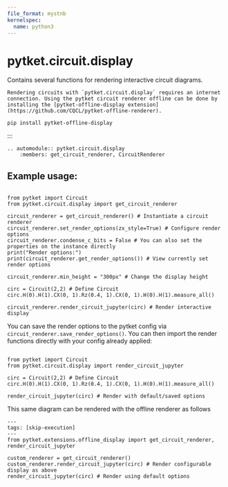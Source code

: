 ```yaml
---
file_format: mystnb
kernelspec:
  name: python3
---
```

# pytket.circuit.display

Contains several functions for rendering interactive circuit diagrams.

```{note}
Rendering circuits with `pytket.circuit.display` requires an internet connection. Using the pytket circuit renderer offline can be done by installing the [pytket-offline-display extension](https://github.com/CQCL/pytket-offline-renderer).
```

```
pip install pytket-offline-display
```
:::

```{eval-rst}
.. automodule:: pytket.circuit.display
    :members: get_circuit_renderer, CircuitRenderer
```

## Example usage:

```{code-cell} ipython3

from pytket import Circuit
from pytket.circuit.display import get_circuit_renderer

circuit_renderer = get_circuit_renderer() # Instantiate a circuit renderer
circuit_renderer.set_render_options(zx_style=True) # Configure render options
circuit_renderer.condense_c_bits = False # You can also set the properties on the instance directly
print("Render options:")
print(circuit_renderer.get_render_options()) # View currently set render options

circuit_renderer.min_height = "300px" # Change the display height

circ = Circuit(2,2) # Define Circuit
circ.H(0).H(1).CX(0, 1).Rz(0.4, 1).CX(0, 1).H(0).H(1).measure_all()

circuit_renderer.render_circuit_jupyter(circ) # Render interactive display
```

You can save the render options to the pytket config via `circuit_renderer.save_render_options()`.
You can then import the render functions directly with your config already applied:

```{code-cell} ipython3

from pytket import Circuit
from pytket.circuit.display import render_circuit_jupyter

circ = Circuit(2,2) # Define Circuit
circ.H(0).H(1).CX(0, 1).Rz(0.4, 1).CX(0, 1).H(0).H(1).measure_all()

render_circuit_jupyter(circ) # Render with default/saved options
```

This same diagram can be rendered with the offline renderer as follows

```{code-cell} ipython3
---
tags: [skip-execution]
---
from pytket.extensions.offline_display import get_circuit_renderer, render_circuit_jupyter

custom_renderer = get_circuit_renderer()
custom_renderer.render_circuit_jupyter(circ) # Render configurable display as above
render_circuit_jupyter(circ) # Render using default options
